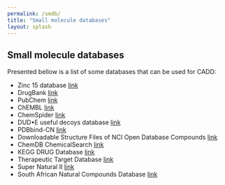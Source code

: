 ```yaml
---
permalink: /smdb/
title: "Small molecule databases"
layout: splash
---
```


## Small molecule databases

Presented bellow is a list of some databases that can be used for CADD:

- Zinc 15 database [link](https://zinc.docking.org/)
- DrugBank [link](https://go.drugbank.com/)
- PubChem [link](https://pubchem.ncbi.nlm.nih.gov/)
- ChEMBL [link](https://www.ebi.ac.uk/chembl/)
- ChemSpider [link](http://www.chemspider.com/)
- DUD•E useful decoys database [link](http://dude.docking.org/)
- PDBbind-CN [link](http://www.pdbbind.org.cn/)
- Downloadable Structure Files of NCI Open Database Compounds [link](https://cactus.nci.nih.gov/download/nci/)
- ChemDB ChemicalSearch [link](http://cdb.ics.uci.edu/cgibin/ChemicalIndexWeb.py)
- KEGG DRUG Database [link](https://www.genome.jp/kegg/drug/)
- Therapeutic Target Database [link](http://db.idrblab.net/ttd/)
- Super Natural II [link](http://bioinf-applied.charite.de/supernatural_new/index.php)
- South African Natural Compounds Database [link](https://sancdb.rubi.ru.ac.za/)